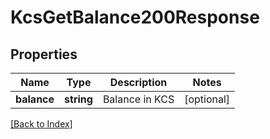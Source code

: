 # KcsGetBalance200Response

## Properties

Name | Type | Description | Notes
------------ | ------------- | ------------- | -------------
**balance** | **string** | Balance in KCS | [optional]

[[Back to Index]](../index.md)
